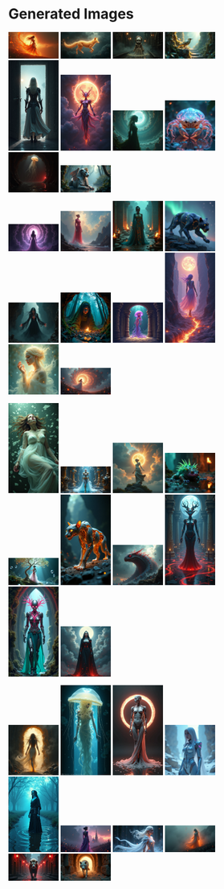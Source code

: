 # Generated Images



<img src="2025_08_01_01.png" width="100"/> <img src="2025_08_01_02.png" width="100"/> <img src="2025_08_01_03.png" width="100"/> <img src="2025_08_01_04.png" width="100"/> <img src="2025_08_01_05.png" width="100"/> <img src="2025_08_01_06.png" width="100"/> <img src="2025_08_01_07.png" width="100"/> <img src="2025_08_01_08.png" width="100"/> <img src="2025_08_01_09.png" width="100"/> <img src="2025_08_01_10.png" width="100"/>

<img src="2025_08_01_11.png" width="100"/> <img src="2025_08_01_12.png" width="100"/> <img src="2025_08_01_13.png" width="100"/> <img src="2025_08_01_14.png" width="100"/> <img src="2025_08_01_15.png" width="100"/> <img src="2025_08_01_16.png" width="100"/> <img src="2025_08_01_17.png" width="100"/> <img src="2025_08_01_18.png" width="100"/> <img src="2025_08_01_19.png" width="100"/> <img src="2025_08_01_20.png" width="100"/>

<img src="2025_08_01_21.png" width="100"/> <img src="2025_08_01_22.png" width="100"/> <img src="2025_08_01_23.png" width="100"/> <img src="2025_08_01_24.png" width="100"/> <img src="2025_08_01_25.png" width="100"/> <img src="2025_08_01_26.png" width="100"/> <img src="2025_08_01_27.png" width="100"/> <img src="2025_08_01_28.png" width="100"/> <img src="2025_08_01_29.png" width="100"/> <img src="2025_08_01_30.png" width="100"/>

<img src="2025_08_01_31.png" width="100"/> <img src="2025_08_01_32.png" width="100"/> <img src="2025_08_01_33.png" width="100"/> <img src="2025_08_01_34.png" width="100"/> <img src="2025_08_01_35.png" width="100"/> <img src="2025_08_01_36.png" width="100"/> <img src="2025_08_01_37.png" width="100"/> <img src="2025_08_01_38.png" width="100"/> <img src="2025_08_01_39.png" width="100"/> <img src="2025_08_01_40.png" width="100"/>
